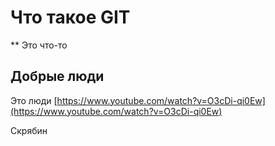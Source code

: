 # Что такое GIT

** Это что-то

## Добрые люди

Это люди [https://www.youtube.com/watch?v=O3cDi-qi0Ew](https://www.youtube.com/watch?v=O3cDi-qi0Ew)

Скрябин
